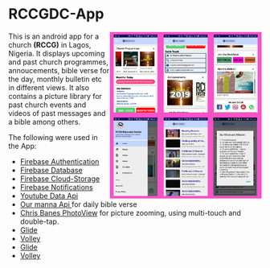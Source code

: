 # RCCGDC-App

<img src="screenshots/home.png" alt="home" width="60%" align="right" /> 
<img src="screenshots/other.png" alt="others" width="60%" align="right" />

This is an android app for a church **(RCCG)** in Lagos, Nigeria. It displays upcoming and past church programmes, annoucements, bible verse for the day, monthly bulletin etc in different views. It also contains a picture library for past church events and videos of past messages and a bible among others.

<p>
The following were used in the App:
<ul>
  <li><a href='https://firebase.google.com/docs/auth/android/firebaseui'>Firebase Authentication</a></li>
  <li><a href='https://firebase.google.com/docs/database/android/start'>Firebase Database</a></li>
  <li><a href='https://firebase.google.com/docs/storage/android/start'>Firebase Cloud-Storage</a></li>
  <li><a href='https://firebase.google.com/docs/cloud-messaging/android/client'>Firebase Notifications</a></li>
  <li><a href='https://developers.google.com/youtube/v3/quickstart/android'>Youtube Data Api</a></li>
  <li><a href='http://www.ourmanna.com/verses/api/'> Our manna Api </a> for daily bible verse </li>
  <li><a href='https://github.com/chrisbanes/PhotoView'>Chris Banes PhotoView</a> for picture zooming, using multi-touch and double-tap. </li>
  <li><a href='https://github.com/bumptech/glide'>Glide </a></li>
  <li><a href='https://developer.android.com/training/volley/'>Volley</a></li>
  <li><a href='https://github.com/bumptech/glide'>Glide </a></li>
  <li><a href='https://developer.android.com/training/volley/'>Volley</a></li>
</ul>
<p/>

